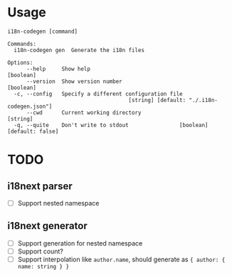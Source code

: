 # Usage

```plain
i18n-codegen [command]

Commands:
  i18n-codegen gen  Generate the i18n files

Options:
      --help     Show help                                             [boolean]
      --version  Show version number                                   [boolean]
  -c, --config   Specify a different configuration file
                                      [string] [default: "./.i18n-codegen.json"]
      --cwd      Current working directory                              [string]
  -q, --quite    Don't write to stdout                [boolean] [default: false]
```

# TODO

## i18next parser

-   [ ] Support nested namespace

## i18next generator

-   [ ] Support generation for nested namespace
-   [ ] Support count?
-   [ ] Support interpolation like `author.name`, should generate as `{ author: { name: string } }`
